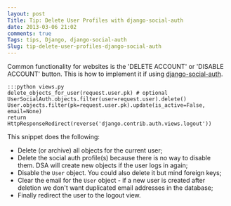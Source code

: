 ```yaml
---
layout: post
Title: Tip: Delete User Profiles with django-social-auth
date: 2013-03-06 21:02
comments: true
Tags: tips, Django, django-social-auth
Slug: tip-delete-user-profiles-django-social-auth
---
```


Common functionality for websites is the 'DELETE ACCOUNT' or 'DISABLE ACCOUNT'
button. This is how to implement it if using 
[django-social-auth](https://github.com/omab/django-social-auth).

    :::python views.py
    delete_objects_for_user(request.user.pk) # optional
    UserSocialAuth.objects.filter(user=request.user).delete()
    User.objects.filter(pk=request.user.pk).update(is_active=False, email=None)
    return HttpResponseRedirect(reverse('django.contrib.auth.views.logout'))

This snippet does the following:

* Delete (or archive) all objects for the current user;
* Delete the social auth profile(s) because there is no way to disable them.
DSA will create new objects if the user logs in again;
* Disable the `User` object. You could also delete it but mind foreign keys;
* Clear the email for the `User` object - if a new user is created after deletion
we don't want duplicated email addresses in the database;
* Finally redirect the user to the logout view.

